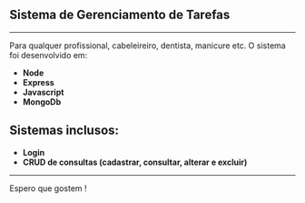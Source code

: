 ## Sistema de Gerenciamento de Tarefas
---------------------------
Para qualquer profissional, cabeleireiro, dentista, manicure etc.
O sistema foi desenvolvido em:
 - **Node**
 - **Express** 
 - **Javascript**
 - **MongoDb**

## Sistemas inclusos:
 - **Login**
 - **CRUD de consultas (cadastrar, consultar, alterar e excluir)**
----------------
Espero que gostem !
